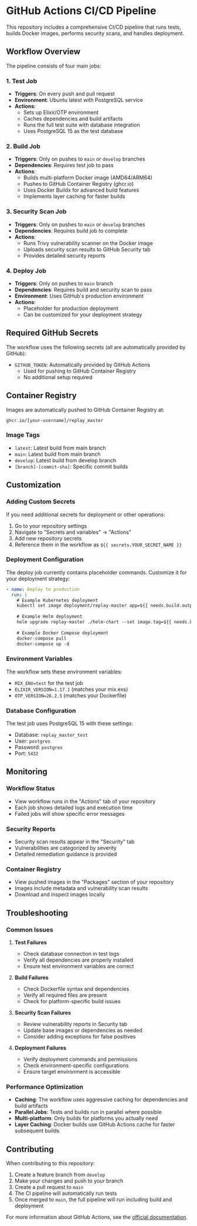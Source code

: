 # GitHub Actions CI/CD Pipeline

This repository includes a comprehensive CI/CD pipeline that runs tests, builds Docker images, performs security scans, and handles deployment.

## Workflow Overview

The pipeline consists of four main jobs:

### 1. Test Job
- **Triggers**: On every push and pull request
- **Environment**: Ubuntu latest with PostgreSQL service
- **Actions**:
  - Sets up Elixir/OTP environment
  - Caches dependencies and build artifacts
  - Runs the full test suite with database integration
  - Uses PostgreSQL 15 as the test database

### 2. Build Job
- **Triggers**: Only on pushes to `main` or `develop` branches
- **Dependencies**: Requires test job to pass
- **Actions**:
  - Builds multi-platform Docker image (AMD64/ARM64)
  - Pushes to GitHub Container Registry (ghcr.io)
  - Uses Docker Buildx for advanced build features
  - Implements layer caching for faster builds

### 3. Security Scan Job
- **Triggers**: Only on pushes to `main` or `develop` branches
- **Dependencies**: Requires build job to complete
- **Actions**:
  - Runs Trivy vulnerability scanner on the Docker image
  - Uploads security scan results to GitHub Security tab
  - Provides detailed security reports

### 4. Deploy Job
- **Triggers**: Only on pushes to `main` branch
- **Dependencies**: Requires build and security scan to pass
- **Environment**: Uses GitHub's production environment
- **Actions**:
  - Placeholder for production deployment
  - Can be customized for your deployment strategy

## Required GitHub Secrets

The workflow uses the following secrets (all are automatically provided by GitHub):

- `GITHUB_TOKEN`: Automatically provided by GitHub Actions
  - Used for pushing to GitHub Container Registry
  - No additional setup required

## Container Registry

Images are automatically pushed to GitHub Container Registry at:
```
ghcr.io/[your-username]/replay_master
```

### Image Tags
- `latest`: Latest build from main branch
- `main`: Latest build from main branch
- `develop`: Latest build from develop branch
- `[branch]-[commit-sha]`: Specific commit builds

## Customization

### Adding Custom Secrets
If you need additional secrets for deployment or other operations:

1. Go to your repository settings
2. Navigate to "Secrets and variables" → "Actions"
3. Add new repository secrets
4. Reference them in the workflow as `${{ secrets.YOUR_SECRET_NAME }}`

### Deployment Configuration
The deploy job currently contains placeholder commands. Customize it for your deployment strategy:

```yaml
- name: Deploy to production
  run: |
    # Example Kubernetes deployment
    kubectl set image deployment/replay-master app=${{ needs.build.outputs.image-tag }}
    
    # Example Helm deployment
    helm upgrade replay-master ./helm-chart --set image.tag=${{ needs.build.outputs.image-tag }}
    
    # Example Docker Compose deployment
    docker-compose pull
    docker-compose up -d
```

### Environment Variables
The workflow sets these environment variables:
- `MIX_ENV=test` for the test job
- `ELIXIR_VERSION=1.17.1` (matches your mix.exs)
- `OTP_VERSION=26.2.5` (matches your Dockerfile)

### Database Configuration
The test job uses PostgreSQL 15 with these settings:
- Database: `replay_master_test`
- User: `postgres`
- Password: `postgres`
- Port: `5432`

## Monitoring

### Workflow Status
- View workflow runs in the "Actions" tab of your repository
- Each job shows detailed logs and execution time
- Failed jobs will show specific error messages

### Security Reports
- Security scan results appear in the "Security" tab
- Vulnerabilities are categorized by severity
- Detailed remediation guidance is provided

### Container Registry
- View pushed images in the "Packages" section of your repository
- Images include metadata and vulnerability scan results
- Download and inspect images locally

## Troubleshooting

### Common Issues

1. **Test Failures**
   - Check database connection in test logs
   - Verify all dependencies are properly installed
   - Ensure test environment variables are correct

2. **Build Failures**
   - Check Dockerfile syntax and dependencies
   - Verify all required files are present
   - Check for platform-specific build issues

3. **Security Scan Failures**
   - Review vulnerability reports in Security tab
   - Update base images or dependencies as needed
   - Consider adding exceptions for false positives

4. **Deployment Failures**
   - Verify deployment commands and permissions
   - Check environment-specific configurations
   - Ensure target environment is accessible

### Performance Optimization

- **Caching**: The workflow uses aggressive caching for dependencies and build artifacts
- **Parallel Jobs**: Tests and builds run in parallel where possible
- **Multi-platform**: Only builds for platforms you actually need
- **Layer Caching**: Docker builds use GitHub Actions cache for faster subsequent builds

## Contributing

When contributing to this repository:

1. Create a feature branch from `develop`
2. Make your changes and push to your branch
3. Create a pull request to `main`
4. The CI pipeline will automatically run tests
5. Once merged to `main`, the full pipeline will run including build and deployment

For more information about GitHub Actions, see the [official documentation](https://docs.github.com/en/actions).
